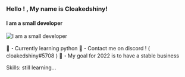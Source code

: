 ### Hello ! , My name is Cloakedshiny!
#### I am a small developer 
![I am a small developer ](https://share.creavite.co/FIfhP1rhOOmBQs4g.gif)

📘・Currently learning python
🍒・Contact me on discord ! ( cloakedshiny#5708 )
📇・My goal for 2022 is to have a stable business


Skills: still learning...






